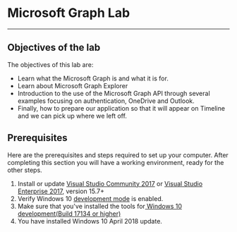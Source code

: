 # Microsoft Graph Lab

----------

## Objectives of the lab

The objectives of this lab are:

- Learn what the Microsoft Graph is and what it is for.
- Learn about Microsoft Graph Explorer
- Introduction to the use of the Microsoft Graph API through several examples focusing on authentication, OneDrive and Outlook.
- Finally, how to prepare our application so that it will appear on Timeline and we can pick up where we left off.

## Prerequisites

Here are the prerequisites and steps required to set up your computer. After completing this section you will have a working environment, ready for the other steps.

1. Install or update [Visual Studio Community 2017](https://www.visualstudio.com/vs/) or [Visual Studio Enterprise 2017](https://www.visualstudio.com/vs/), version 15.7+
2. Verify Windows 10 [development mode](https://docs.microsoft.com/windows/uwp/get-started/enable-your-device-for-development#accessing-settings-for-developers) is enabled.
3. Make sure that you've installed the tools for[ Windows 10 development(Build 17134 or higher)](https://developer.microsoft.com/windows/downloads)
4. You have installed Windows 10 April 2018 update.
